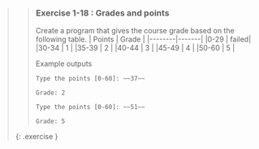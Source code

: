 >>### Exercise 1-18 : Grades and points
>>
>>Create a program that gives the course grade based on the following table.
>>| Points | Grade |
>>|--------|-------|
>>|0-29    | failed|
>>|30-34   | 1     |
>>|35-39   | 2     |
>>|40-44   | 3     |
>>|45-49   | 4     |
>>|50-60   | 5     |
>>
>>Example outputs
>>
>>```output
>>Type the points [0-60]: ~~37~~
>>
>>Grade: 2
>>```
>>
>>```output
>>Type the points [0-60]: ~~51~~
>>
>>Grade: 5
>>```
>{: .exercise }